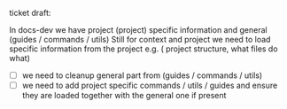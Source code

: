 ticket draft:

In docs-dev we have project (project) specific information and general (guides / commands / utils)
Still for context and project we need to load specific information from the project e.g. ( project structure, what files do what)

- [ ] we need to cleanup general part from (guides / commands / utils)
- [ ] we need to add project specific commands / utils / guides and ensure they are loaded together with the general one if present
